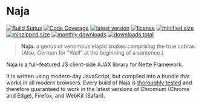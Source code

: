 # Naja

[![Build Status](https://img.shields.io/github/workflow/status/jiripudil/Naja/Test)](https://github.com/jiripudil/Naja/actions?query=workflow%3ATest)
[![Code Coverage](https://img.shields.io/codecov/c/github/jiripudil/Naja)](https://codecov.io/gh/jiripudil/Naja)
[![latest version](https://img.shields.io/npm/v/naja)](https://npmjs.com/package/naja)
[![license](https://img.shields.io/npm/l/naja)](https://npmjs.com/package/naja)
[![minified size](https://img.shields.io/bundlephobia/min/naja)](https://npmjs.com/package/naja)
[![minzipped size](https://img.shields.io/bundlephobia/minzip/naja)](https://npmjs.com/package/naja)
[![monthly downloads](https://img.shields.io/npm/dm/naja)](https://npmjs.com/package/naja)
[![downloads total](https://img.shields.io/npm/dt/naja)](https://npmjs.com/package/naja)

> **Naja.** a genus of venomous elapid snakes comprising the true cobras. (Also, German for "Well" at the beginning of
    a sentence.)

Naja is a full-featured JS client-side AJAX library for Nette Framework.

It is written using modern-day JavaScript, but compiled into a bundle that works in all modern browsers. Every build
of Naja is [thoroughly tested](https://github.com/jiripudil/Naja/actions?query=workflow%3ATest) and therefore guaranteed
to work in the latest versions of Chromium (Chrome and Edge), Firefox, and WebKit (Safari).
